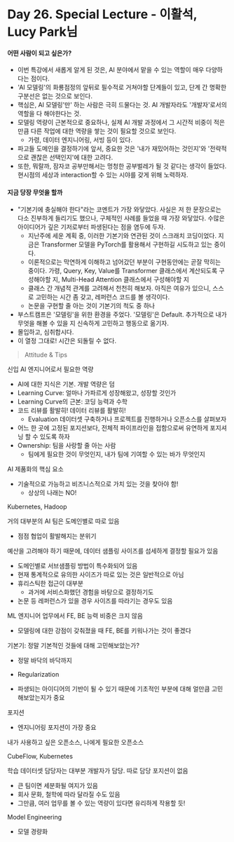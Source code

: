 # Day 26. Special Lecture - 이활석, Lucy Park님

#### 어떤 사람이 되고 싶은가?

- 이번 특강에서 새롭게 알게 된 것은, AI 분야에서 맡을 수 있는 역할이 매우 다양하다는 점이다.
- 'AI 모델링'의 화룡점정의 앞뒤로 필수적로 거쳐야할 단계들이 있고, 단계 간 명확한 구분선은 없는 것으로 보인다.
- 핵심은, AI 모델링'만' 하는 사람은 극히 드물다는 것. AI 개발자라도 '개발자'로서의 역할을 다 해야한다는 것.
- 모델링 역량이 근본적으로 중요하나, 실제 AI 개발 과정에서 그 시간적 비중이 적은 만큼 다른 작업에 대한 역량을 쌓는 것이 필요할 것으로 보인다.
  - 가령, 데이터 엔지니어링, 서빙 등이 있다.
- 파고들 도메인을 결정하기에 앞서, 중요한 것은 '내가 재밌어하는 것인지'와 '전략적으로 괜찮은 선택인지'에 대한 고려다.
- 또한, 뭐랄까, 잠자코 공부만해서는 멍청한 공부벌레가 될 것 같다는 생각이 들었다. 현시점의 세상과 interaction할 수 있는 시야를 갖게 위해 노력하자.



#### 지금 당장 무엇을 할까

- "기본기에 충실해야 한다"라는 코멘트가 가장 와닿았다. 사실은 저 한 문장으로는 다소 진부하게 들리기도 했으나, 구체적인 사례를 들었을 때 가장 와닿았다. 수많은 아이디어가 깊은 기저로부터 파생된다는 점을 염두에 두자.
  - 지난주에 세운 계획 중, 이러한 기본기와 연관된 것이 스크래치 코딩이었다. 지금은 Transformer 모델을 PyTorch를 활용해서 구현하길 시도하고 있는 중이다.
  - 이론적으로는 막연하게 이해하고 넘어갔던 부분이 구현동안에는 곧잘 막히는 중이다. 가령, Query, Key, Value를 Transformer 클래스에서 계산되도록 구성해야할 지, Multi-Head Attention 클래스에서 구성해야할 지
  - 클래스 간 개념적 관계를 고려해서 천천히 해보자. 아직은 여유가 있으니, 스스로 고민하는 시간 좀 갖고, 레퍼런스 코드를 볼 생각이다.
  - 논문을 구현할 줄 아는 것이 기본기의 척도 중 하나
- 부스트캠프은 '모델링'을 위한 환경을 주었다. '모델링'은 Default. 추가적으로 내가 무엇을 해볼 수 있을 지 신속하게 고민하고 행동으로 옮기자.
- 몰입하고, 심취합시다.
- 이 열정 그대로! 시간은 되돌릴 수 없다.



> Attitude & Tips

신입 AI 엔지니어로서 필요한 역량

- AI에 대한 지식은 기본. 개발 역량은 덤
- Learning Curve: 얼마나 가파르게 성장해왔고, 성장할 것인가
- Learning Curve의 근본: 코딩 능력과 수학
- 코드 리뷰를 활발히! 데이터 리뷰를 활발히!
  - Evaluation 데이터셋 구축하거나 프로젝트를 진행하거나 오픈소스를 살펴보자
- 어느 한 곳에 고정된 포지션보다, 전체적 파이프라인을 접함으로써 유연하게 포지셔닝 할 수 있도록 하자
- Ownership: 팀을 사랑할 줄 아는 사람
  - 팀에게 필요한 것이 무엇인지, 내가 팀에 기여할 수 있는 바가 무엇인지

AI 제품화의 핵심 요소

- 기술적으로 가능하고 비즈니스적으로 가치 있는 것을 찾아야 함!
  - 상상의 나래는 NO!

Kubernetes, Hadoop

거의 대부분의 AI 팀은 도메인별로 따로 있음

- 점점 협업이 활발해지는 분위기

예산을 고려해야 하기 때문에, 데이터 샘플링 사이즈를 섬세하게 결정할 필요가 있음

- 도메인별로 서브샘플링 방법이 특수화되어 있음
- 현재 통계적으로 유의한 사이즈가 따로 있는 것은 일반적으로 아님
- 휴리스틱한 접근이 대부분
  - 과거에 서비스화했던 경험을 바탕으로 결정하기도
- 논문 등 레퍼런스가 있을 경우 사이즈를 따라기는 경우도 있음

ML 엔지니어 업무에서 FE, BE 능력 비중은 크지 않음

- 모델링에 대한 강점이 갖춰졌을 때 FE, BE를 키워나가는 것이 좋겠다

기본기: 정말 기본적인 것들에 대해 고민해보았는가?

- 정말 바닥의 바닥까지

- Regularization
- 파생되는 아이디어의 기반이 될 수 있기 때문에 기초적인 부분에 대해 얼만큼 고민해보았는지가 중요

포지션

- 엔지니어링 포지션이 가장 중요

내가 사용하고 싶은 오픈소스, 나에게 필요한 오픈소스

CubeFlow, Kubernetes

학습 데이터셋 담당자는 대부분 개발자가 담당. 따로 담당 포지션이 없음

- 큰 팀이면 세분화될 여지가 있음
- 회사 문화, 철학에 따라 달라질 수도 있음
- 그만큼, 여러 업무를 볼 수 있는 역량이 있다면 유리하게 작용할 듯!

Model Engineering

- 모델 경량화